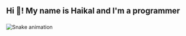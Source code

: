 <h2 align="left">Hi 👋! My name is Haikal and I'm a programmer</h2>

###
<img src="https://raw.githubusercontent.com/mhaikalalmacca/mhaikalalmacca/output/snake.svg" alt="Snake animation" />

###

